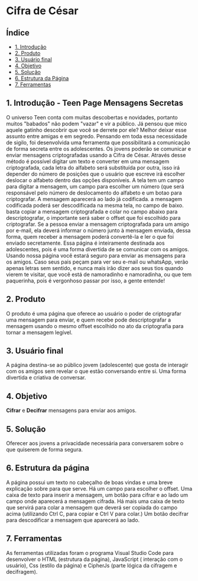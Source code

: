 # Cifra de César
## Índice

* [1. Introdução](#1-Introdução)
* [2. Produto](#2-Produto)
* [3. Usuário final](#3-Usuário-final)
* [4. Objetivo](#4-Objetivo)
* [5. Solução](#5-Solução)
* [6. Estrutura da Página](#6-Estrutura-da-Página)
* [7. Ferramentas](#7-Ferramentas)

## 1. Introdução - Teen Page Mensagens Secretas

O universo Teen conta com muitas descobertas e novidades, portanto muitos "babados" não podem "vazar" e vir a público. Já pensou que mico aquele gatinho descobrir que você se derrete por ele? Melhor deixar esse assunto entre amigas e em segredo. 
Pensando em toda essa necessidade de sigilo, foi desenvolvida uma ferramenta que possibilitará a comunicação de forma secreta entre os adolescentes.
Os jovens poderão se comunicar e enviar mensagens criptografadas usando a Cifra de César.
Através desse método é possível digitar um texto e converter em uma mensagem criptografada, cada letra do alfabeto será substituída por outra, isso irá depender do número de posições que o usuário que escreve irá escolher deslocar o alfabeto dentro das opções disponíveis.
A tela tem um campo para digitar a mensagem, um campo para escolher um número (que será responsável pelo número de deslocamento do alfabeto e um botao para criptografar. A mensagem aparecerá ao lado já codificada.
a mensagem codificada poderá ser descodificada na mesma tela, no campo de baixo. basta copiar a mensagem criptografada e colar no campo abaixo para descriptografar, o importante será saber o offset que foi escolhido para criptografar.
Se a pessoa enviar a mensagem criptografada para um amigo por e-mail, ela deverá informar o número junto à mensagem enviada, dessa forma, quem receber a mensagem poderá convertê-la e ler o que foi enviado secretamente.
Essa página é inteiramente destinada aos adolescentes, pois é uma forma divertida de se comunicar com os amigos.
Usando nossa página você estará seguro para enviar as mensagens para os amigos. Caso seus pais peçam para ver seu e-mail ou whatsApp, verão apenas letras sem sentido, e nunca mais irão dizer aos seus tios quando vierem te visitar, que você está de namoradinho e namoradinha, ou que tem paquerinha, pois é vergonhoso passar por isso, a gente entende!

## 2. Produto

O produto é uma página que oferece ao usuário o poder de criptografar uma mensagem para enviar, e quem recebe pode descriptografar a mensagem usando o mesmo offset escolhido no ato da criptografia para tornar a mensagem legível.

## 3. Usuário final

A página destina-se ao público jovem (adolescente) que gosta de interagir com os amigos sem revelar o que estão conversando entre si. Uma forma divertida e criativa de conversar.

## 4. Objetivo

**Cifrar** e **Decifrar** mensagens para enviar aos amigos.

## 5. Solução

Oferecer aos jovens a privacidade necessária para conversarem sobre o que quiserem de forma segura.

## 6. Estrutura da página

A página possui um texto no cabeçalho de boas vindas e uma breve explicação sobre para que serve.
Há um campo para escolher o offset.
Uma caixa de texto para inserir a mensagem, um botão para cifrar e ao lado um campo onde aparecerá a mensagem cifrada.
Há mais uma caixa de texto que servirá para colar a mensagem que deverá ser copiada do campo acima (utilizando Ctrl C, para copiar e Ctrl V para colar.) Um botão decifrar para descodificar a mensagem que aparecerá ao lado.

## 7. Ferramentas

As ferramentas utilizadas foram o programa Visual Studio Code para desenvolver o HTML (estrutura da página), JavaScript ( interação com o usuário), Css (estilo da página) e CipherJs (parte lógica da cifragem e decifragem).
